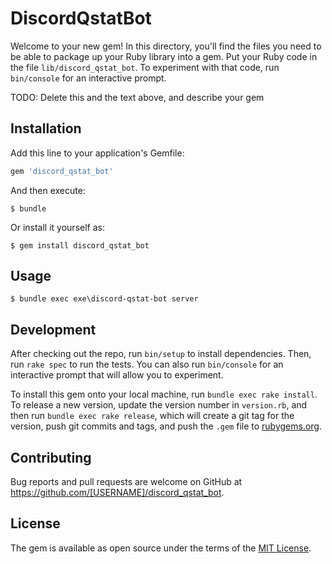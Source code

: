# DiscordQstatBot

Welcome to your new gem! In this directory, you'll find the files you need to be able to package up your Ruby library into a gem. Put your Ruby code in the file `lib/discord_qstat_bot`. To experiment with that code, run `bin/console` for an interactive prompt.

TODO: Delete this and the text above, and describe your gem

## Installation

Add this line to your application's Gemfile:

```ruby
gem 'discord_qstat_bot'
```

And then execute:

    $ bundle

Or install it yourself as:

    $ gem install discord_qstat_bot

## Usage

    $ bundle exec exe\discord-qstat-bot server

## Development

After checking out the repo, run `bin/setup` to install dependencies. Then, run `rake spec` to run the tests. You can also run `bin/console` for an interactive prompt that will allow you to experiment.

To install this gem onto your local machine, run `bundle exec rake install`. To release a new version, update the version number in `version.rb`, and then run `bundle exec rake release`, which will create a git tag for the version, push git commits and tags, and push the `.gem` file to [rubygems.org](https://rubygems.org).

## Contributing

Bug reports and pull requests are welcome on GitHub at https://github.com/[USERNAME]/discord_qstat_bot.

## License

The gem is available as open source under the terms of the [MIT License](https://opensource.org/licenses/MIT).

